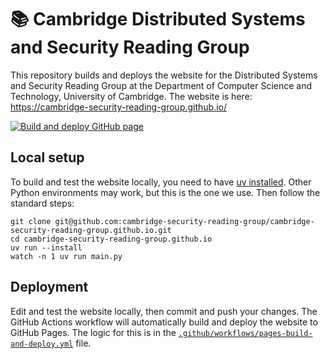 # 📚 Cambridge Distributed Systems and Security Reading Group

This repository builds and deploys the website for the Distributed Systems and Security Reading Group at the Department of Computer Science and Technology, University of Cambridge. The website is here: https://cambridge-security-reading-group.github.io/

[![Build and deploy GitHub page](https://github.com/cambridge-security-reading-group/cambridge-security-reading-group.github.io/actions/workflows/pages-build-and-deploy.yml/badge.svg)](https://github.com/cambridge-security-reading-group/cambridge-security-reading-group.github.io/actions/workflows/pages-build-and-deploy.yml)


## Local setup

To build and test the website locally, you need to have [uv installed](https://docs.astral.sh/uv/). Other Python environments may work, but this is the one we use. Then follow the standard steps:

```
git clone git@github.com:cambridge-security-reading-group/cambridge-security-reading-group.github.io.git
cd cambridge-security-reading-group.github.io
uv run --install
watch -n 1 uv run main.py
```


## Deployment

Edit and test the website locally, then commit and push your changes. The GitHub Actions workflow will automatically build and deploy the website to GitHub Pages. The logic for this is in the [`.github/workflows/pages-build-and-deploy.yml`](.github/workflows/pages-build-and-deploy.yml) file.